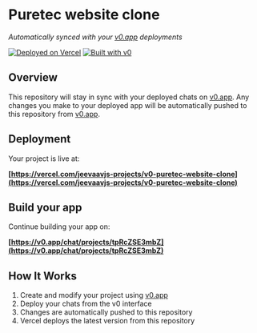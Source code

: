 # Puretec website clone

*Automatically synced with your [v0.app](https://v0.app) deployments*

[![Deployed on Vercel](https://img.shields.io/badge/Deployed%20on-Vercel-black?style=for-the-badge&logo=vercel)](https://vercel.com/jeevaavjs-projects/v0-puretec-website-clone)
[![Built with v0](https://img.shields.io/badge/Built%20with-v0.app-black?style=for-the-badge)](https://v0.app/chat/projects/tpRcZSE3mbZ)

## Overview

This repository will stay in sync with your deployed chats on [v0.app](https://v0.app).
Any changes you make to your deployed app will be automatically pushed to this repository from [v0.app](https://v0.app).

## Deployment

Your project is live at:

**[https://vercel.com/jeevaavjs-projects/v0-puretec-website-clone](https://vercel.com/jeevaavjs-projects/v0-puretec-website-clone)**

## Build your app

Continue building your app on:

**[https://v0.app/chat/projects/tpRcZSE3mbZ](https://v0.app/chat/projects/tpRcZSE3mbZ)**

## How It Works

1. Create and modify your project using [v0.app](https://v0.app)
2. Deploy your chats from the v0 interface
3. Changes are automatically pushed to this repository
4. Vercel deploys the latest version from this repository